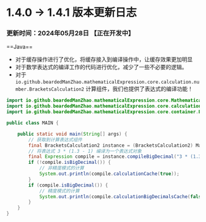 # 1.4.0 -> 1.4.1 版本更新日志

### 更新时间：2024年05月28日 【正在开发中】

==Java==

- 对于缓存操作进行了优化，将缓存接入到编译操作中，让缓存效果更加明显
- 对于数学表达式的编译工作的代码进行优化，减少了一些不必要的逻辑。
- 对于 `io.github.beardedManZhao.mathematicalExpression.core.calculation.number.BracketsCalculation2`
  计算组件，我们也提供了表达式的编译功能！

```java
import io.github.beardedManZhao.mathematicalExpression.core.Mathematical_Expression;
import io.github.beardedManZhao.mathematicalExpression.core.calculation.number.BracketsCalculation2;
import io.github.beardedManZhao.mathematicalExpression.core.container.Expression;

public class MAIN {

    public static void main(String[] args) {
        // 获取到计算表达式组件
        final BracketsCalculation2 instance = (BracketsCalculation2) Mathematical_Expression.getInstance(Mathematical_Expression.bracketsCalculation2);
        // 将表达式 3 * (1.3 - 1) 编译为一个表达式对象
        final Expression compile = instance.compileBigDecimal("3 * (1.3 - 1)", true);
        if (!compile.isBigDecimal()) {
            // 非精度模式的计算
            System.out.println(compile.calculationCache(true));
        }
        if (compile.isBigDecimal()) {
            // 精度模式的计算
            System.out.println(compile.calculationBigDecimalsCache(false));
        }
    }
}
```